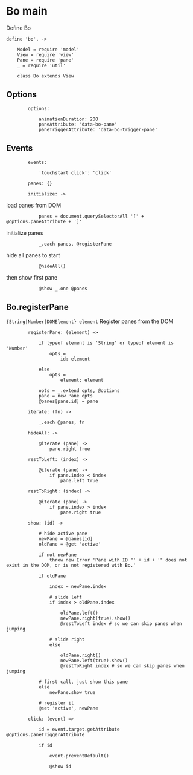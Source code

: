 # Bo main

Define Bo

	define 'bo', ->

		Model = require 'model'
		View = require 'view'
		Pane = require 'pane'
		_ = require 'util'

		class Bo extends View

## Options

			options:

				animationDuration: 200
				paneAttribute: 'data-bo-pane'
				paneTriggerAttribute: 'data-bo-trigger-pane'

## Events

			events:

				'touchstart click': 'click'

			panes: {}

			initialize: ->

load panes from DOM

				panes = document.querySelectorAll '[' + @options.paneAttribute + ']'

initialize panes

				_.each panes, @registerPane

hide all panes to start

				@hideAll()

then show first pane

				@show _.one @panes

## Bo.registerPane
`{String|Number|DOMElement} element`
Register panes from the DOM

			registerPane: (element) =>

				if typeof element is 'String' or typeof element is 'Number'
					opts =
						id: element

				else
					opts =
						element: element

				opts = _.extend opts, @options
				pane = new Pane opts
				@panes[pane.id] = pane

			iterate: (fn) ->

				_.each @panes, fn

			hideAll: ->

				@iterate (pane) ->
					pane.right true

			restToLeft: (index) ->

				@iterate (pane) ->
					if pane.index < index
						pane.left true

			restToRight: (index) ->

				@iterate (pane) ->
					if pane.index > index
						pane.right true

			show: (id) ->

				# hide active pane
				newPane = @panes[id]
				oldPane = @get 'active'

				if not newPane
					throw new Error 'Pane with ID "' + id + '" does not exist in the DOM, or is not registered with Bo.'

				if oldPane

					index = newPane.index

					# slide left
					if index > oldPane.index
						
						oldPane.left()
						newPane.right(true).show()
						@restToLeft index # so we can skip panes when jumping

					# slide right
					else

						oldPane.right()
						newPane.left(true).show()
						@restToRight index # so we can skip panes when jumping

				# first call, just show this pane
				else
					newPane.show true

				# register it
				@set 'active', newPane

			click: (event) =>

				id = event.target.getAttribute @options.paneTriggerAttribute

				if id

					event.preventDefault()

					@show id
